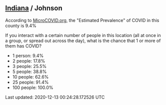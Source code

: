 
## [Indiana](/united-states/indiana) / Johnson

According to [MicroCOVID.org](http://microcovid.org),
the "Estimated Prevalence" of COVID in this county is 9.4%

If you interact with a certain number of people in this location
(all at once in a group, or spread out across the day), what is the chance that
1 or more of them has COVID?

- 1 person: 9.4%
- 2 people: 17.8%
- 3 people: 25.5%
- 5 people: 38.8%
- 10 people: 62.6%
- 25 people: 91.4%
- 100 people: 100.0%

Last updated: 2020-12-13 00:24:28.172526 UTC
